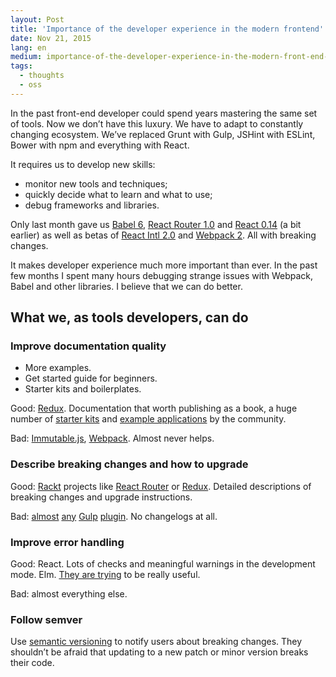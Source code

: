```yaml
---
layout: Post
title: 'Importance of the developer experience in the modern frontend'
date: Nov 21, 2015
lang: en
medium: importance-of-the-developer-experience-in-the-modern-front-end-bff4155d4cb8
tags:
  - thoughts
  - oss
---
```


In the past front-end developer could spend years mastering the same set of tools. Now we don’t have this luxury. We have to adapt to constantly changing ecosystem. We’ve replaced Grunt with Gulp, JSHint with ESLint, Bower with npm and everything with React.

It requires us to develop new skills:

* monitor new tools and techniques;
* quickly decide what to learn and what to use;
* debug frameworks and libraries.

Only last month gave us [Babel 6](http://babeljs.io/blog/2015/10/29/6.0.0/), [React Router 1.0](https://github.com/rackt/react-router/releases/tag/v1.0.0) and [React 0.14](https://facebook.github.io/react/blog/2015/10/07/react-v0.14.html) (a bit earlier) as well as betas of [React Intl 2.0](https://github.com/yahoo/react-intl/releases/tag/v2.0.0-beta-1) and [Webpack 2](https://github.com/webpack/webpack/pull/861). All with breaking changes.

It makes developer experience much more important than ever. In the past few months I spent many hours debugging strange issues with Webpack, Babel and other libraries. I believe that we can do better.

## What we, as tools developers, can do

### Improve documentation quality

* More examples.
* Get started guide for beginners.
* Starter kits and boilerplates.

Good: [Redux](http://redux.js.org/). Documentation that worth publishing as a book, a huge number of [starter kits](https://github.com/xgrommx/awesome-redux#boilerplate) and [example applications](https://github.com/xgrommx/awesome-redux#react---a-javascript-library-for-building-user-interfaces) by the community.

Bad: [Immutable.js](https://facebook.github.io/immutable-js/docs/), [Webpack](http://webpack.github.io/docs/). Almost never helps.

### Describe breaking changes and how to upgrade

Good: [Rackt](https://github.com/rackt) projects like [React Router](https://github.com/rackt/react-router/releases/tag/v1.0.0) or [Redux](https://github.com/rackt/redux/releases/tag/v2.0.0). Detailed descriptions of breaking changes and upgrade instructions.

Bad: [almost](https://github.com/sindresorhus/gulp-imagemin) [any](https://github.com/floatdrop/gulp-plumber) [Gulp](https://github.com/contra/gulp-concat) [plugin](https://github.com/robrich/gulp-if). No changelogs at all.

### Improve error handling

Good: React. Lots of checks and meaningful warnings in the development mode. Elm. [They are trying](http://elm-lang.org/blog/compilers-as-assistants) to be really useful.

Bad: almost everything else.

### Follow semver

Use [semantic versioning](http://semver.org/) to notify users about breaking changes. They shouldn’t be afraid that updating to a new patch or minor version breaks their code.
